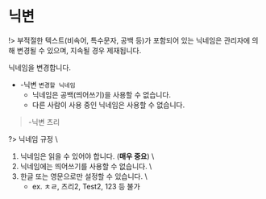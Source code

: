# 닉변

!> 부적절한 텍스트(비속어, 특수문자, 공백 등)가 포함되어 있는 닉네임은 관리자에 의해 변경될 수 있으며, 지속될 경우 제재됩니다.

닉네임을 변경합니다.

- -닉변 `변경할 닉네임`
  - 닉네임은 공백(띄어쓰기)을 사용할 수 없습니다.
  - 다른 사람이 사용 중인 닉네임은 사용할 수 없습니다.

> -닉변 츠리

?> 닉네임 규정 \
1. 닉네임은 읽을 수 있어야 합니다. (**매우 중요**) \
2. 닉네임에는 띄어쓰기를 사용할 수 없습니다. \
3. 한글 또는 영문으로만 설정할 수 있습니다. \
   - ex. ㅊㄹ, 츠리2, Test2, 123 등 불가
